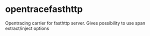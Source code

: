 # opentracefasthttp
Opentracing carrier for fasthttp server. Gives possibility to use span extract/inject options
